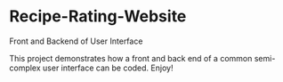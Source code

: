 # Recipe-Rating-Website
Front and Backend of User Interface

This project demonstrates how a front and back end of a common semi-complex user interface can be coded. 
Enjoy!
